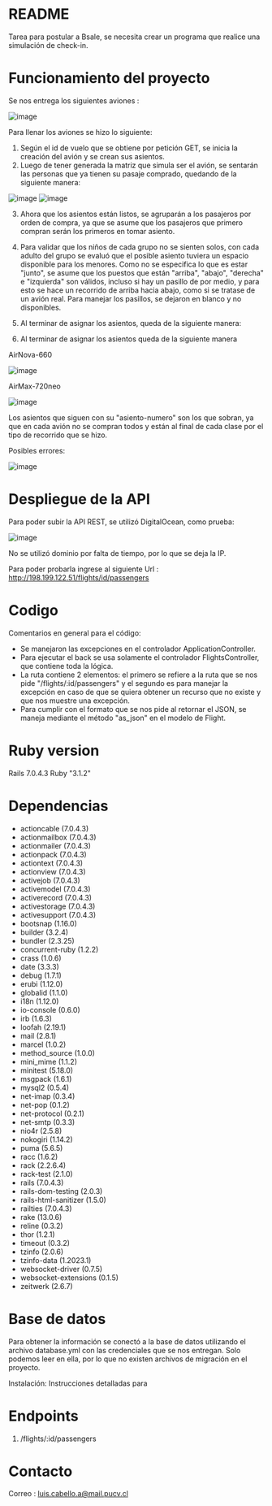 # README

Tarea para postular a Bsale, se necesita crear un programa que realice una simulación de check-in.

# Funcionamiento del proyecto

Se nos entrega los siguientes aviones : 

![image](https://user-images.githubusercontent.com/46609963/229935509-31a74513-a47f-40a0-89d5-29426a98dddc.png)

Para llenar los aviones se hizo lo siguiente:

1) Según el id de vuelo que se obtiene por petición GET, se inicia la creación del avión y se crean sus asientos.
2) Luego de tener generada la matriz que simula ser el avión, se sentarán las personas que ya tienen su pasaje comprado, quedando de la siguiente manera:

![image](https://user-images.githubusercontent.com/46609963/229935977-b923e654-f221-4bfe-83c3-e5b84a2e832f.png)
![image](https://user-images.githubusercontent.com/46609963/229936015-8f23e8e4-185e-428d-ab93-fc45ad8b059c.png)

3) Ahora que los asientos están listos, se agruparán a los pasajeros por orden de compra, ya que se asume que los pasajeros que primero compran serán los primeros en tomar asiento.
4) Para validar que los niños de cada grupo no se sienten solos, con cada adulto del grupo se evaluó que el posible asiento tuviera un espacio disponible para los menores. Como no se especifica lo que es estar "junto", se asume que los puestos que están "arriba", "abajo", "derecha" e "izquierda" son válidos, incluso si hay un pasillo de por medio, y para esto se hace un recorrido de arriba hacia abajo, como si se tratase de un avión real. Para manejar los pasillos, se dejaron en blanco y no disponibles.
5) Al terminar de asignar los asientos, queda de la siguiente manera:

5) Al terminar de asignar los asientos queda de la siguiente manera

AirNova-660

![image](https://user-images.githubusercontent.com/46609963/229936994-31717e86-a5c2-4d0b-adf1-575187d55952.png)

AirMax-720neo

![image](https://user-images.githubusercontent.com/46609963/229937041-2e781a11-903a-4807-b561-842b44aa1eb6.png)

Los asientos que siguen con su "asiento-numero" son los que sobran, ya que en cada avión no se compran todos y están al final de cada clase por el tipo de recorrido que se hizo.

Posibles errores:

![image](https://user-images.githubusercontent.com/46609963/229941635-707dc41c-26ae-4288-b66f-fd275b007778.png)


# Despliegue de la API

Para poder subir la API REST, se utilizó DigitalOcean, como prueba:

![image](https://user-images.githubusercontent.com/46609963/230226777-f71f6c1a-a935-4f59-b95d-0af3a8f767c0.png)

No se utilizó dominio por falta de tiempo, por lo que se deja la IP.

Para poder probarla ingrese al siguiente Url : http://198.199.122.51/flights/id/passengers

# Codigo

Comentarios en general para el código:

- Se manejaron las excepciones en el controlador ApplicationController.
- Para ejecutar el back se usa solamente el controlador FlightsController, que contiene toda la lógica.
- La ruta contiene 2 elementos: el primero se refiere a la ruta que se nos pide "/flights/:id/passengers" y el segundo es para manejar la excepción en caso de que se quiera obtener un recurso que no existe y que nos muestre una excepción.
- Para cumplir con el formato que se nos pide al retornar el JSON, se maneja mediante el método "as_json" en el modelo de Flight.

# Ruby version

 Rails 7.0.4.3
 Ruby "3.1.2"

# Dependencias

- actioncable (7.0.4.3)
- actionmailbox (7.0.4.3)
- actionmailer (7.0.4.3) 
- actionpack (7.0.4.3)   
- actiontext (7.0.4.3)   
- actionview (7.0.4.3)   
- activejob (7.0.4.3)    
- activemodel (7.0.4.3)  
- activerecord (7.0.4.3) 
- activestorage (7.0.4.3)
- activesupport (7.0.4.3)
- bootsnap (1.16.0)
- builder (3.2.4)
- bundler (2.3.25)
- concurrent-ruby (1.2.2)
- crass (1.0.6)
- date (3.3.3)
- debug (1.7.1)
- erubi (1.12.0)
- globalid (1.1.0)
- i18n (1.12.0)
- io-console (0.6.0)
- irb (1.6.3)
- loofah (2.19.1)
- mail (2.8.1)
- marcel (1.0.2)
- method_source (1.0.0)
- mini_mime (1.1.2)
- minitest (5.18.0)
- msgpack (1.6.1)
- mysql2 (0.5.4)
- net-imap (0.3.4)
- net-pop (0.1.2)
- net-protocol (0.2.1)
- net-smtp (0.3.3)
- nio4r (2.5.8)
- nokogiri (1.14.2)
- puma (5.6.5)
- racc (1.6.2)
- rack (2.2.6.4)
- rack-test (2.1.0)
- rails (7.0.4.3)
- rails-dom-testing (2.0.3)
- rails-html-sanitizer (1.5.0)
- railties (7.0.4.3)
- rake (13.0.6)
- reline (0.3.2)
- thor (1.2.1)
- timeout (0.3.2)
- tzinfo (2.0.6)
- tzinfo-data (1.2023.1)
- websocket-driver (0.7.5)
- websocket-extensions (0.1.5)
- zeitwerk (2.6.7)

# Base de datos

Para obtener la información se conectó a la base de datos utilizando el archivo database.yml con las credenciales que se nos entregan. Solo podemos leer en ella, por lo que no existen archivos de migración en el proyecto.

Instalación: Instrucciones detalladas para 

# Endpoints

1) /flights/:id/passengers


# Contacto 

Correo : luis.cabello.a@mail.pucv.cl
